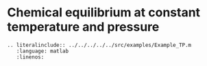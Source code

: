 # Chemical equilibrium at constant temperature and pressure

```{eval-rst}
.. literalinclude:: ../../../../../src/examples/Example_TP.m
   :language: matlab
   :linenos:
```
